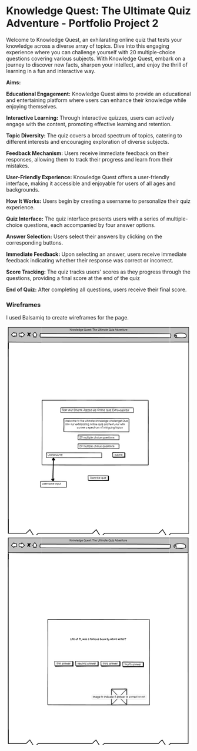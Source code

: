 # __Knowledge Quest: The Ultimate Quiz Adventure - Portfolio Project 2__
Welcome to Knowledge Quest, an exhilarating online quiz that tests your knowledge across a diverse array of topics. Dive into this engaging experience where you can challenge yourself with 20 multiple-choice questions covering various subjects. With Knowledge Quest, embark on a journey to discover new facts, sharpen your intellect, and enjoy the thrill of learning in a fun and interactive way. 

**Aims:**

**Educational Engagement:** Knowledge Quest aims to provide an educational and entertaining platform where users can enhance their knowledge while enjoying themselves.

**Interactive Learning:** Through interactive quizzes, users can actively engage with the content, promoting effective learning and retention.

**Topic Diversity:** The quiz covers a broad spectrum of topics, catering to different interests and encouraging exploration of diverse subjects.

**Feedback Mechanism:** Users receive immediate feedback on their responses, allowing them to track their progress and learn from their mistakes.

**User-Friendly Experience:** Knowledge Quest offers a user-friendly interface, making it accessible and enjoyable for users of all ages and backgrounds.

**How It Works:** Users begin by creating a username to personalize their quiz experience.

**Quiz Interface:** The quiz interface presents users with a series of multiple-choice questions, each accompanied by four answer options.

**Answer Selection:** Users select their answers by clicking on the corresponding buttons.

**Immediate Feedback:** Upon selecting an answer, users receive immediate feedback indicating whether their response was correct or incorrect.

**Score Tracking:** The quiz tracks users' scores as they progress through the questions, providing a final score at the end of the quiz

**End of Quiz:** After completing all questions, users receive their final score.

### __Wireframes__

I used Balsamiq to create wireframes for the page.

![Introduction wireframe](assets/images/wireframe-introduction.png)![Question wireframe](assets/images/wireframe-question.png)